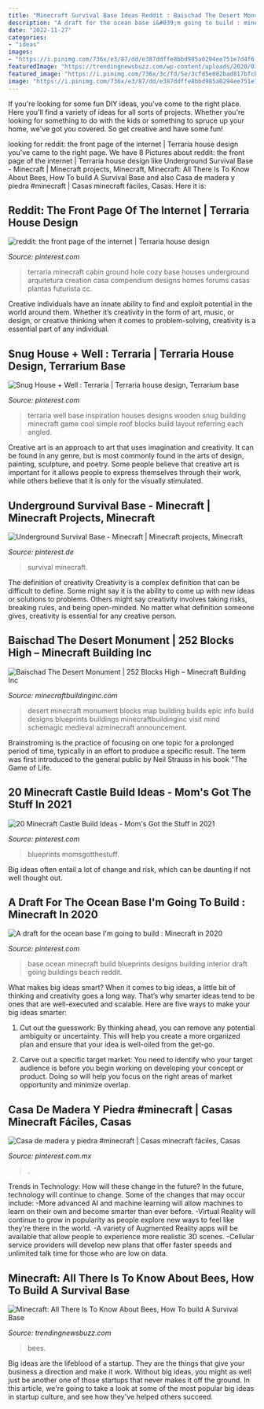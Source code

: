 ```yaml
---
title: "Minecraft Survival Base Ideas Reddit : Baischad The Desert Monument"
description: "A draft for the ocean base i&#039;m going to build : minecraft in 2020"
date: "2022-11-27"
categories:
- "ideas"
images:
- "https://i.pinimg.com/736x/e3/87/dd/e387ddffe8bbd985a0294ee751e7d4f6.jpg"
featuredImage: "https://trendingnewsbuzz.com/wp-content/uploads/2020/03/big_survival_base-1068x601.png"
featured_image: "https://i.pinimg.com/736x/3c/fd/5e/3cfd5e082bad817bfcb4b37524fc447f.jpg"
image: "https://i.pinimg.com/736x/e3/87/dd/e387ddffe8bbd985a0294ee751e7d4f6.jpg"
---
```



If you're looking for some fun DIY ideas, you've come to the right place. Here you'll find a variety of ideas for all sorts of projects. Whether you're looking for something to do with the kids or something to spruce up your home, we've got you covered. So get creative and have some fun!

	

		
looking for reddit: the front page of the internet | Terraria house design you've came to the right page. We have 8 Pictures about reddit: the front page of the internet | Terraria house design like Underground Survival Base - Minecraft | Minecraft projects, Minecraft, Minecraft: All There Is To Know About Bees, How To build A Survival Base and also Casa de madera y piedra #minecraft | Casas minecraft fáciles, Casas. Here it is:
		
    
## Reddit: The Front Page Of The Internet | Terraria House Design

<img loading=lazy src="https://i.pinimg.com/736x/3c/fd/5e/3cfd5e082bad817bfcb4b37524fc447f.jpg" onerror="this.onerror=null;this.src='https://tse4.mm.bing.net/th?id=OIP.lwcMmqPZgqzLlY9baGb_sAHaEA&amp;pid=15.1';" alt="reddit: the front page of the internet | Terraria house design">

_Source: pinterest.com_

>terraria minecraft cabin ground hole cozy base houses underground arquitetura creation casa compendium designs homes forums casas plantas futurista cc. 

	

Creative individuals have an innate ability to find and exploit potential in the world around them. Whether it’s creativity in the form of art, music, or design, or creative thinking when it comes to problem-solving, creativity is a essential part of any individual.

    
## Snug House + Well : Terraria | Terraria House Design, Terrarium Base

<img loading=lazy src="https://i.pinimg.com/736x/cf/13/27/cf13273ea666c295ef560482c308328e.jpg" onerror="this.onerror=null;this.src='https://tse2.mm.bing.net/th?id=OIP.ricXF1Zk0ynb_F6GoeG5CwHaHk&amp;pid=15.1';" alt="Snug House + Well : Terraria | Terraria house design, Terrarium base">

_Source: pinterest.com_

>terraria well base inspiration houses designs wooden snug building minecraft game cool simple roof blocks build layout referring each angled. 

	

Creative art is an approach to art that uses imagination and creativity. It can be found in any genre, but is most commonly found in the arts of design, painting, sculpture, and poetry. Some people believe that creative art is important for it allows people to express themselves through their work, while others believe that it is only for the visually stimulated.

    
## Underground Survival Base - Minecraft | Minecraft Projects, Minecraft

<img loading=lazy src="https://i.pinimg.com/736x/4a/27/34/4a2734334acba4ec9620a07ccc2579d1.jpg" onerror="this.onerror=null;this.src='https://tse4.mm.bing.net/th?id=OIP.DylKwLyGlRlt1qrlndlfBAHaEK&amp;pid=15.1';" alt="Underground Survival Base - Minecraft | Minecraft projects, Minecraft">

_Source: pinterest.de_

>survival minecraft. 

	

The definition of creativity
Creativity is a complex definition that can be difficult to define. Some might say it is the ability to come up with new ideas or solutions to problems. Others might say creativity involves taking risks, breaking rules, and being open-minded. No matter what definition someone gives, creativity is essential for any creative person.

    
## Baischad The Desert Monument | 252 Blocks High – Minecraft Building Inc

<img loading=lazy src="http://minecraftbuildinginc.com/wp-content/uploads/2014/01/Baischad-The-Desert-Monument-252-Blocks-High-minecraft-building-ideas-6.jpg" onerror="this.onerror=null;this.src='https://tse3.mm.bing.net/th?id=OIP.P-v5siGWGY-vZCNyFswPFwHaEW&amp;pid=15.1';" alt="Baischad The Desert Monument | 252 Blocks High – Minecraft Building Inc">

_Source: minecraftbuildinginc.com_

>desert minecraft monument blocks map building builds epic info build designs blueprints buildings minecraftbuildinginc visit mind schemagic medieval azminecraft announcement. 

	

Brainstroming is the practice of focusing on one topic for a prolonged period of time, typically in an effort to produce a specific result. The term was first introduced to the general public by Neil Strauss in his book "The Game of Life.

    
## 20 Minecraft Castle Build Ideas - Mom&#039;s Got The Stuff In 2021

<img loading=lazy src="https://i.pinimg.com/736x/bd/8a/58/bd8a5826ccf3cc4463f53a1b7fd55e0f.jpg" onerror="this.onerror=null;this.src='https://tse4.mm.bing.net/th?id=OIP.oJHsQNL3wn6F_980RemE9AHaHa&amp;pid=15.1';" alt="20 Minecraft Castle Build Ideas - Mom&#039;s Got the Stuff in 2021">

_Source: pinterest.com_

>blueprints momsgotthestuff. 

	

Big ideas often entail a lot of change and risk, which can be daunting if not well thought out.

    
## A Draft For The Ocean Base I&#039;m Going To Build : Minecraft In 2020

<img loading=lazy src="https://i.pinimg.com/736x/e3/87/dd/e387ddffe8bbd985a0294ee751e7d4f6.jpg" onerror="this.onerror=null;this.src='https://tse4.mm.bing.net/th?id=OIP.jTZF6zq92bedtSN4QI9C1QHaEK&amp;pid=15.1';" alt="A draft for the ocean base I&#039;m going to build : Minecraft in 2020">

_Source: pinterest.com_

>base ocean minecraft build blueprints designs building interior draft going buildings beach reddit. 

	

What makes big ideas smart?
When it comes to big ideas, a little bit of thinking and creativity goes a long way. That’s why smarter ideas tend to be ones that are well-executed and scalable. Here are five ways to make your big ideas smarter:
1. Cut out the guesswork: By thinking ahead, you can remove any potential ambiguity or uncertainty. This will help you create a more organized plan and ensure that your idea is well-oiled from the get-go.

2. Carve out a specific target market: You need to identify who your target audience is before you begin working on developing your concept or product. Doing so will help you focus on the right areas of market opportunity and minimize overlap.


    
## Casa De Madera Y Piedra #minecraft | Casas Minecraft Fáciles, Casas

<img loading=lazy src="https://i.pinimg.com/736x/fc/cd/fe/fccdfefc9747bb265cc2c38f1cfbcb70.jpg" onerror="this.onerror=null;this.src='https://tse3.mm.bing.net/th?id=OIP.KtuQFbN-WhavtppFO_22_AHaEK&amp;pid=15.1';" alt="Casa de madera y piedra #minecraft | Casas minecraft fáciles, Casas">

_Source: pinterest.com.mx_

>. 

	

Trends in Technology: How will these change in the future?
In the future, technology will continue to change. Some of the changes that may occur include: 
-More advanced AI and machine learning will allow machines to learn on their own and become smarter than ever before.
-Virtual Reality will continue to grow in popularity as people explore new ways to feel like they're there in the world.
-A variety of Augmented Reality apps will be available that allow people to experience more realistic 3D scenes.
-Cellular service providers will develop new plans that offer faster speeds and unlimited talk time for those who are low on data.

    
## Minecraft: All There Is To Know About Bees, How To Build A Survival Base

<img loading=lazy src="https://trendingnewsbuzz.com/wp-content/uploads/2020/03/big_survival_base-1068x601.png" onerror="this.onerror=null;this.src='https://tse2.mm.bing.net/th?id=OIP.bxgFDl4oCT7YYqCcaVLzegHaEK&amp;pid=15.1';" alt="Minecraft: All There Is To Know About Bees, How To build A Survival Base">

_Source: trendingnewsbuzz.com_

>bees. 

	

Big ideas are the lifeblood of a startup. They are the things that give your business a direction and make it work. Without big ideas, you might as well just be another one of those startups that never makes it off the ground. In this article, we're going to take a look at some of the most popular big ideas in startup culture, and see how they've helped others succeed.

